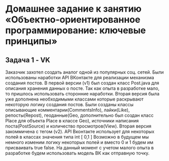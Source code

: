 # Домашнее задание к занятию «Объектно-ориентированное программирование: ключевые принципы»

## Задача 1 - VK
Заказчик захотел создать аналог одной из популярных соц. сетей. 
Были использованы наработки API ВКонтакте для реализации механизма создания постов.
В первой версии (v1) был создан класс Post.java для описания хранения данных о посте.
Так как опыта в разработке мало, то пришлось использовать сторонние наработки.
Вторая версия была уже дополнена необходимыми классами которые раскрывают некоторую логику создания постов.
Были созданы классы описывающие комментарии(CommentsInfo), лайки(Like), репосты(Repost), 
геоданные(Geo, дополнительно был создан класс Place для объекта Place в классе Geo),
источники написания поста(PostSource) и количество просмотров(View).
Вторая версия закоммичена с тегом (v2). 
API Вконтакте использует для некоторых полей в классах значения типа int [ 0,1 ]
Возможно в будущем мы немного изменим логику некоторых полей и вместо 0 и 1 будем им присваивать true false. 
На данный момент с учетом малого опыта в разработке будем использовать модель ВК как отправную точку.


